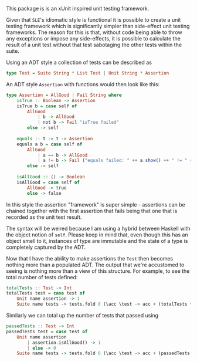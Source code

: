 This package is is an xUnit inspired unit testing framework.

Given that `SLE`'s idiomatic style is functional it is possible to create a unit testing framework which is 
significantly simpler than side-effect unit testing frameworks.  The reason for this is that, without code being able to 
throw any exceptions or impose any side-effects, it is possible to calculate the result of a unit test without that test 
sabotaging the other tests within the suite.
 
Using an ADT style a collection of tests can be described as
 
```haskell
type Test = Suite String * List Test | Unit String * Assertion 
```
 
An ADT style `Assertion` with functions would then look like this:

```haskell
type Assertion = AllGood | Fail String where
    isTrue :: Boolean -> Assertion
    isTrue b = case self of
        AllGood 
            | b -> AllGood
            | not b -> Fail "isTrue failed"
        else -> self
        
    equals :: t -> t -> Assertion
    equals a b = case self of
        AllGood 
            | a == b -> AllGood
            | a != b -> Fail ("equals failed: " ++ a.show() ++ " != " ++ b.show())
        else -> self
    
    isAllGood :: () -> Boolean
    isAllGood = case self of
        AllGood -> true
        else -> false
```

In this style the assertion "framework" is super simple - assertions can be chained together with the first assertion
that fails being that one that is recorded as the unit test result.

The syntax will be weired because I am using a hybrid between Haskell with the object notion of `self`.  Please keep in
mind that, even though this has an object smell to it, instances of type are immutable and the state of a type is
completely captured by the ADT.

Now that I have the ability to make assertions the `Test` then becomes nothing more than a populated ADT.  The output
that we're accustomed to seeing is nothing more than a view of this structure.  For example, to see the total number of
tests defined:

```haskell
totalTests :: Test -> Int
totalTests test = case test of
    Unit name assertion -> 1
    Suite name tests -> tests.fold 0 (\acc \test -> acc + (totalTests test))    
```

Similarly we can total up the number of tests that passed using

```haskell
passedTests :: Test -> Int
passedTests test = case test of
    Unit name assertion
        | assertion.isAllGood() -> 1
        | else -> 0
    Suite name tests -> tests.fold 0 (\acc \test -> acc + (passedTests test))
```

